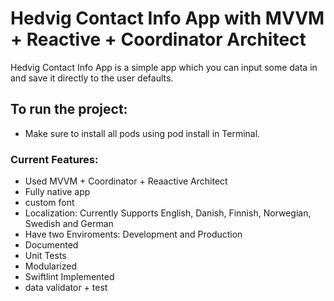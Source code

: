 # Hedvig Contact Info App with MVVM + Reactive + Coordinator Architect
Hedvig Contact Info App is a simple app which you can input some data in and save it directly to the user defaults.

## To run the project:
- Make sure to install all pods using pod install in Terminal.

### Current Features:
- Used MVVM + Coordinator + Reaactive Architect
- Fully native app
- custom font
- Localization: Currently Supports English, Danish, Finnish, Norwegian, Swedish and German
- Have two Enviroments: Development and Production
- Documented
- Unit Tests
- Modularized
- Swiftlint Implemented
- data validator + test

